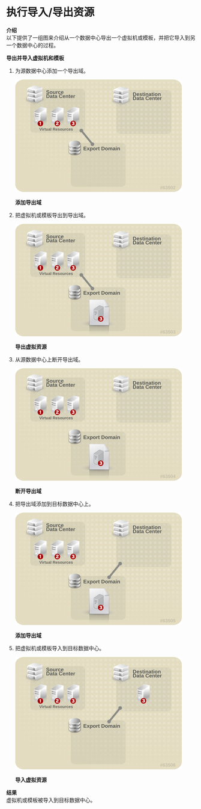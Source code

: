# 执行导入/导出资源

**介绍**<br/>
以下提供了一组图来介绍从一个数据中心导出一个虚拟机或模板，并把它导入到另一个数据中心的过程。


**导出并导入虚拟机和模板**

1. 为源数据中心添加一个导出域。

   ![添加导出域](../images/vm_import_export_1.png)

   **添加导出域**

2. 把虚拟机或模板导出到导出域。

   ![导出虚拟资源](../images/vm_import_export_2.png)

   **导出虚拟资源**

3. 从源数据中心上断开导出域。

   ![断开导出域](../images/vm_import_export_3.png)

   **断开导出域**

4. 把导出域添加到目标数据中心上。

   ![添加导出域](../images/vm_import_export_4.png)

   **添加导出域**

5. 把虚拟机或模板导入到目标数据中心。

   ![导入虚拟资源](../images/vm_import_export_5.png)

   **导入虚拟资源**


**结果**<br/>
虚拟机或模板被导入到目标数据中心。
